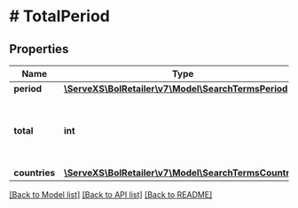 # # TotalPeriod

## Properties

Name | Type | Description | Notes
------------ | ------------- | ------------- | -------------
**period** | [**\ServeXS\BolRetailer\v7\Model\SearchTermsPeriod**](SearchTermsPeriod.md) |  |
**total** | **int** | The number of customer visits on the search page. |
**countries** | [**\ServeXS\BolRetailer\v7\Model\SearchTermsCountry[]**](SearchTermsCountry.md) |  |

[[Back to Model list]](../../README.md#models) [[Back to API list]](../../README.md#endpoints) [[Back to README]](../../README.md)
